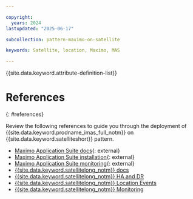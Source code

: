 ```yaml
---

copyright:
  years: 2024
lastupdated: "2025-06-17"

subcollection: pattern-maximo-on-satellite

keywords: Satellite, location, Maximo, MAS

---
```


{{site.data.keyword.attribute-definition-list}}


# References
{: #references}

Review the following references to guide you through the deployment of {{site.data.keyword.prodname_imas_full_notm}} on {{site.data.keyword.satelliteshort}} pattern.

- [Maximo Application Suite docs](https://www.ibm.com/docs/en/masv-and-l/cd){: external}
- [Maximo Application Suite installation](https://www.ibm.com/docs/en/masv-and-l/cd?topic=installing){: external}
- [Maximo Application Suite monitoring](https://www.ibm.com/docs/en/masv-and-l/cd?topic=monitoring){: external}
- [{{site.data.keyword.satellitelong_notm}} docs](/docs/satellite?topic=satellite-service-architecture)
- [{{site.data.keyword.satellitelong_notm}} HA and DR](/docs/satellite?topic=satellite-sat-ha-dr)
- [{{site.data.keyword.satellitelong_notm}} Location Events](/docs/satellite?topic=satellite-at_events)
- [{{site.data.keyword.satellitelong_notm}} Monitoring](/docs/satellite?topic=satellite-monitor#setup-mon)
